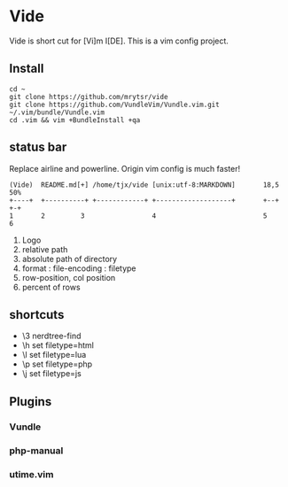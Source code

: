 # Vide

Vide is short cut for [Vi]m I[DE]. This is a vim config project.

## Install

    cd ~
    git clone https://github.com/mrytsr/vide
    git clone https://github.com/VundleVim/Vundle.vim.git ~/.vim/bundle/Vundle.vim
    cd .vim && vim +BundleInstall +qa

## status bar

Replace airline and powerline.
Origin vim config is much faster!

    (Vide)  README.md[+] /home/tjx/vide [unix:utf-8:MARKDOWN]       18,5      50%
    +----+  +----------+ +------------+ +-------------------+       +--+      +-+
    1       2         3                 4                           5         6

1. Logo
1. relative path
1. absolute path of directory
1. format : file-encoding : filetype
1. row-position, col position
1. percent of rows

## shortcuts

- \3 nerdtree-find
- \h set filetype=html
- \l set filetype=lua
- \p set filetype=php
- \j set filetype=js


## Plugins

### Vundle

### php-manual

### utime.vim
